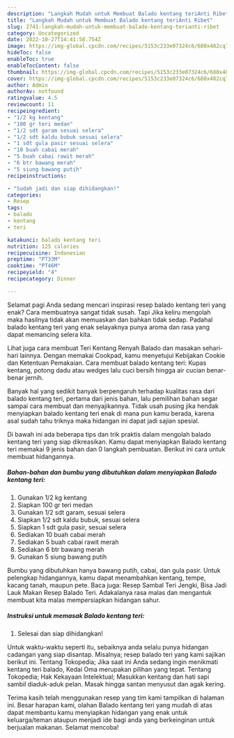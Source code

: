 ```yaml
---
description: "Langkah Mudah untuk Membuat Balado kentang teriAnti Ribet"
title: "Langkah Mudah untuk Membuat Balado kentang teriAnti Ribet"
slug: 2741-langkah-mudah-untuk-membuat-balado-kentang-terianti-ribet
category: Uncategorized
date: 2022-10-27T14:41:58.754Z
image: https://img-global.cpcdn.com/recipes/5153c233e07324c6/680x482cq70/balado-kentang-teri-foto-resep-utama.jpg
hideToc: false
enableToc: true
enableTocContent: false
thumbnail: https://img-global.cpcdn.com/recipes/5153c233e07324c6/680x482cq70/balado-kentang-teri-foto-resep-utama.jpg
cover: https://img-global.cpcdn.com/recipes/5153c233e07324c6/680x482cq70/balado-kentang-teri-foto-resep-utama.jpg
author: Admin
authorAv: notfound
ratingvalue: 4.5
reviewcount: 11
recipeingredient:
- "1/2 kg kentang"
- "100 gr teri medan"
- "1/2 sdt garam sesuai selera"
- "1/2 sdt kaldu bubuk sesuai selera"
- "1 sdt gula pasir sesuai selera"
- "10 buah cabai merah"
- "5 buah cabai rawit merah"
- "6 btr bawang merah"
- "5 siung bawang putih"
recipeinstructions:

- "Sudah jadi dan siap dihidangkan!"
categories:
- Resep
tags:
- balado
- kentang
- teri

katakunci: balado kentang teri 
nutrition: 125 calories
recipecuisine: Indonesian
preptime: "PT33M"
cooktime: "PT46M"
recipeyield: "4"
recipecategory: Dinner

---
```



Selamat pagi Anda sedang mencari inspirasi resep balado kentang teri yang enak? Cara membuatnya sangat tidak susah. Tapi Jika keliru mengolah maka hasilnya tidak akan memuaskan dan bahkan tidak sedap. Padahal balado kentang teri yang enak selayaknya punya aroma dan rasa yang dapat memancing selera kita.


Lihat juga cara membuat Teri Kentang Renyah Balado dan masakan sehari-hari lainnya. Dengan memakai Cookpad, kamu menyetujui Kebijakan Cookie dan Ketentuan Pemakaian. Cara membuat balado kentang teri: Kupas kentang, potong dadu atau wedges lalu cuci bersih hingga air cucian benar-benar jernih.

Banyak hal yang sedikit banyak berpengaruh terhadap kualitas rasa dari balado kentang teri, pertama dari jenis bahan, lalu pemilihan bahan segar sampai cara membuat dan menyajikannya. Tidak usah pusing jika hendak menyiapkan balado kentang teri enak di mana pun kamu berada, karena asal sudah tahu triknya maka hidangan ini dapat jadi sajian spesial.


Di bawah ini ada beberapa tips dan trik praktis dalam mengolah balado kentang teri yang siap dikreasikan. Kamu dapat menyiapkan Balado kentang teri memakai 9 jenis bahan dan 0 langkah pembuatan. Berikut ini cara untuk membuat hidangannya.

<!--inarticleads1-->

##### Bahan-bahan dan bumbu yang dibutuhkan dalam menyiapkan Balado kentang teri:

1. Gunakan 1/2 kg kentang
1. Siapkan 100 gr teri medan
1. Gunakan 1/2 sdt garam, sesuai selera
1. Siapkan 1/2 sdt kaldu bubuk, sesuai selera
1. Siapkan 1 sdt gula pasir, sesuai selera
1. Sediakan 10 buah cabai merah
1. Sediakan 5 buah cabai rawit merah
1. Sediakan 6 btr bawang merah
1. Gunakan 5 siung bawang putih


Bumbu yang dibutuhkan hanya bawang putih, cabai, dan gula pasir. Untuk pelengkap hidangannya, kamu dapat menambahkan kentang, tempe, kacang tanah, maupun pete. Baca juga: Resep Sambal Teri Jengki, Bisa Jadi Lauk Makan Resep Balado Teri. Adakalanya rasa malas dan mengantuk membuat kita malas mempersiapkan hidangan sahur. 

<!--inarticleads2-->

##### Instruksi untuk memasak Balado kentang teri:


1. Selesai dan siap dihidangkan!

Untuk waktu-waktu seperti itu, sebaiknya anda selalu punya hidangan cadangan yang siap disantap. Misalnya; resep balado teri yang kami sajikan berikut ini. Tentang Tokopedia; Jika saat ini Anda sedang ingin menikmati kentang teri balado, Kedai Oma merupakan pilihan yang tepat. Tentang Tokopedia; Hak Kekayaan Intelektual; Masukkan kentang dan hati sapi sambil diaduk-aduk pelan. Masak hingga santan menyusut dan agak kering. 

Terima kasih telah menggunakan resep yang tim kami tampilkan di halaman ini. Besar harapan kami, olahan Balado kentang teri yang mudah di atas dapat membantu kamu menyiapkan hidangan yang enak untuk keluarga/teman ataupun menjadi ide bagi anda yang berkeinginan untuk berjualan makanan. Selamat mencoba!
